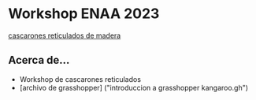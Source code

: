 # Workshop ENAA 2023

[cascarones reticulados de madera](images/cascaronENAA.JPG)

## Acerca de...
* Workshop de cascarones reticulados
* [archivo de grasshopper] ("introduccion a grasshopper kangaroo.gh")



